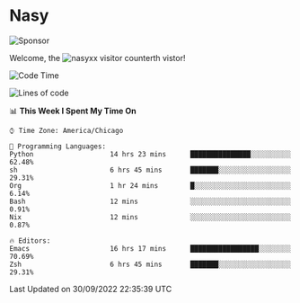 # Nasy

<!--
<p align="center">
<img height="200" src="https://github-readme-stats.vercel.app/api?username=nasyxx&count_private=true&show_icons=true&theme=dracula&include_all_commits=true"/>
<img height="200" src="https://github-readme-stats.vercel.app/api/top-langs/?username=nasyxx&theme=dracula&hide=html,jupyter+notebook&count_private=true&show_icons=true"/>
</p>

  
----------------
-->

![Sponsor](https://img.shields.io/static/v1.svg?label=Sponsor&message=%E2%9D%A4&logo=GitHub&style=flat&color=pink)
 
Welcome, the ![nasyxx visitor counter](https://count.getloli.com/get/@nasyxx?theme=rule34)th vistor!
 
<!--START_SECTION:waka-->
![Code Time](http://img.shields.io/badge/Code%20Time-2%2C679%20hrs%2016%20mins-blue)

![Lines of code](https://img.shields.io/badge/From%20Hello%20World%20I%27ve%20Written-5%20Million%20lines%20of%20code-blue)

📊 **This Week I Spent My Time On** 

```text
⌚︎ Time Zone: America/Chicago

💬 Programming Languages: 
Python                   14 hrs 23 mins      ███████████████░░░░░░░░░░   62.48% 
sh                       6 hrs 45 mins       ███████░░░░░░░░░░░░░░░░░░   29.31% 
Org                      1 hr 24 mins        █░░░░░░░░░░░░░░░░░░░░░░░░   6.14% 
Bash                     12 mins             ░░░░░░░░░░░░░░░░░░░░░░░░░   0.91% 
Nix                      12 mins             ░░░░░░░░░░░░░░░░░░░░░░░░░   0.87%

🔥 Editors: 
Emacs                    16 hrs 17 mins      █████████████████░░░░░░░░   70.69% 
Zsh                      6 hrs 45 mins       ███████░░░░░░░░░░░░░░░░░░   29.31%

```


 Last Updated on 30/09/2022 22:35:39 UTC
<!--END_SECTION:waka-->

<!-- ![visitors](https://visitor-badge.laobi.icu/badge?page_id=nasyxx.nasyxx) -->
